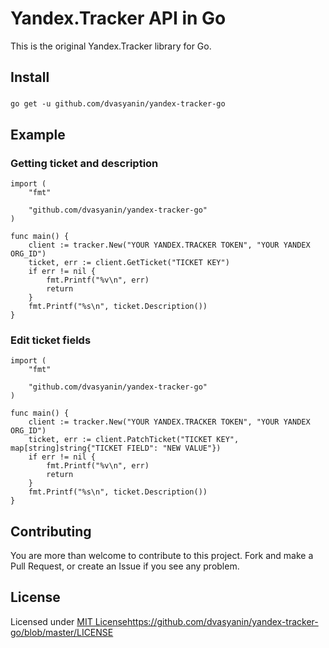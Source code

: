 Yandex.Tracker API in Go
===============
This is the original Yandex.Tracker library for Go.

## Install

###
    go get -u github.com/dvasyanin/yandex-tracker-go

## Example

### Getting ticket and description

```golang
import (
	"fmt"

	"github.com/dvasyanin/yandex-tracker-go"
)

func main() {
    client := tracker.New("YOUR YANDEX.TRACKER TOKEN", "YOUR YANDEX ORG_ID")
    ticket, err := client.GetTicket("TICKET KEY")
    if err != nil {
    	fmt.Printf("%v\n", err)
        return
    }
    fmt.Printf("%s\n", ticket.Description())
}
```

### Edit ticket fields

```golang
import (
    "fmt"

    "github.com/dvasyanin/yandex-tracker-go"
)

func main() {
    client := tracker.New("YOUR YANDEX.TRACKER TOKEN", "YOUR YANDEX ORG_ID")
    ticket, err := client.PatchTicket("TICKET KEY", map[string]string{"TICKET FIELD": "NEW VALUE"})
    if err != nil {
    	fmt.Printf("%v\n", err)
        return
    }
    fmt.Printf("%s\n", ticket.Description())
}
```

## Contributing

You are more than welcome to contribute to this project.  Fork and
make a Pull Request, or create an Issue if you see any problem.

## License

Licensed under [MIT License](https://github.com/dvasyanin/yandex-tracker-go/blob/master/LICENSE)https://github.com/dvasyanin/yandex-tracker-go/blob/master/LICENSE
